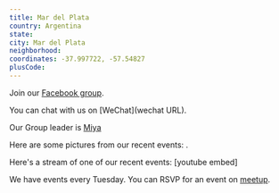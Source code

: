 ```yaml
---
title: Mar del Plata
country: Argentina
state: 
city: Mar del Plata
neighborhood: 
coordinates: -37.997722, -57.54827
plusCode:
---
```

Join our [Facebook group](https://www.facebook.com/groups/free.code.camp.mar.del.plata).

You can chat with us on [WeChat](wechat URL).

Our Group leader is [Miya](freecodecamp.org/miya)

Here are some pictures from our recent events:
![]().

Here's a stream of one of our recent events:
[youtube embed]

We have events every Tuesday. You can RSVP for an event on [meetup](meetupurl).

